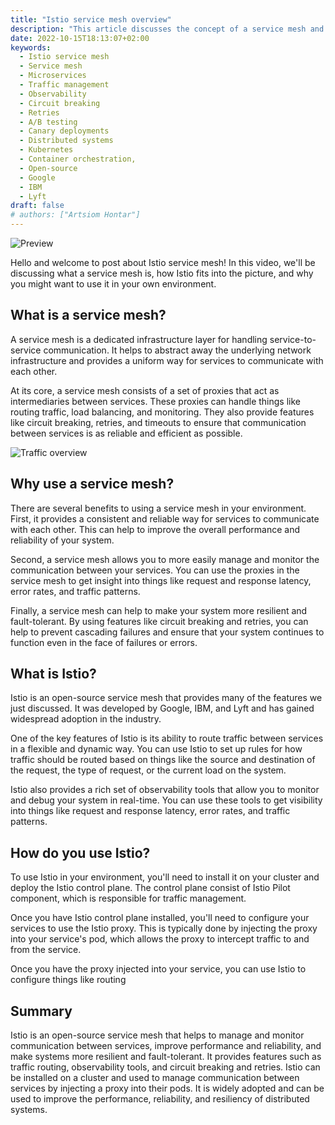 ```yaml
---
title: "Istio service mesh overview"
description: "This article discusses the concept of a service mesh and how it can be used to improve the performance, reliability, and resiliency of distributed systems. A service mesh is a dedicated infrastructure layer for handling service-to-service communication, consisting of a set of proxies that act as intermediaries between services and handle tasks such as routing traffic, load balancing, and monitoring. The article explains the benefits of using a service mesh, including a consistent and reliable way for services to communicate with each other, the ability to easily manage and monitor communication between services, and the ability to make a system more resilient and fault-tolerant. The article then introduces Istio, an open-source service mesh developed by Google, IBM, and Lyft that provides features such as traffic routing, observability tools, and circuit breaking and retries. The article explains how to install and configure Istio in a cluster and use it to manage communication between services by injecting a proxy into their pods."
date: 2022-10-15T18:13:07+02:00
keywords:
  - Istio service mesh
  - Service mesh
  - Microservices
  - Traffic management
  - Observability
  - Circuit breaking
  - Retries
  - A/B testing
  - Canary deployments
  - Distributed systems
  - Kubernetes
  - Container orchestration,
  - Open-source
  - Google
  - IBM
  - Lyft
draft: false
# authors: ["Artsiom Hontar"]
---
```


![Preview](/posts/istio-service-mesh-overview/preview.png)

Hello and welcome to post about Istio service mesh! In this video, we'll be discussing what a service mesh is, how Istio fits into the picture, and why you might want to use it in your own environment.

## What is a service mesh?

A service mesh is a dedicated infrastructure layer for handling service-to-service communication. It helps to abstract away the underlying network infrastructure and provides a uniform way for services to communicate with each other.

At its core, a service mesh consists of a set of proxies that act as intermediaries between services. These proxies can handle things like routing traffic, load balancing, and monitoring. They also provide features like circuit breaking, retries, and timeouts to ensure that communication between services is as reliable and efficient as possible.

![Traffic overview](/posts/istio-service-mesh-overview/traffic-overview.png)

## Why use a service mesh?

There are several benefits to using a service mesh in your environment. First, it provides a consistent and reliable way for services to communicate with each other. This can help to improve the overall performance and reliability of your system.

Second, a service mesh allows you to more easily manage and monitor the communication between your services. You can use the proxies in the service mesh to get insight into things like request and response latency, error rates, and traffic patterns.

Finally, a service mesh can help to make your system more resilient and fault-tolerant. By using features like circuit breaking and retries, you can help to prevent cascading failures and ensure that your system continues to function even in the face of failures or errors.

## What is Istio?

Istio is an open-source service mesh that provides many of the features we just discussed. It was developed by Google, IBM, and Lyft and has gained widespread adoption in the industry.

One of the key features of Istio is its ability to route traffic between services in a flexible and dynamic way. You can use Istio to set up rules for how traffic should be routed based on things like the source and destination of the request, the type of request, or the current load on the system.

Istio also provides a rich set of observability tools that allow you to monitor and debug your system in real-time. You can use these tools to get visibility into things like request and response latency, error rates, and traffic patterns.

## How do you use Istio?

To use Istio in your environment, you'll need to install it on your cluster and deploy the Istio control plane. The control plane consist of Istio Pilot component, which is responsible for traffic management.

Once you have Istio control plane installed, you'll need to configure your services to use the Istio proxy. This is typically done by injecting the proxy into your service's pod, which allows the proxy to intercept traffic to and from the service.

Once you have the proxy injected into your service, you can use Istio to configure things like routing

## Summary

Istio is an open-source service mesh that helps to manage and monitor communication between services, improve performance and reliability, and make systems more resilient and fault-tolerant. It provides features such as traffic routing, observability tools, and circuit breaking and retries. Istio can be installed on a cluster and used to manage communication between services by injecting a proxy into their pods. It is widely adopted and can be used to improve the performance, reliability, and resiliency of distributed systems.